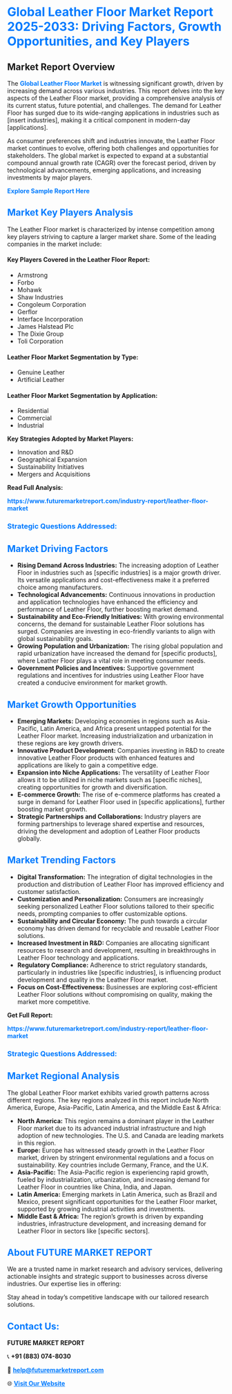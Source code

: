 <h1 style="color: #007BFF;">Global Leather Floor Market Report 2025-2033: Driving Factors, Growth Opportunities, and Key Players</h1>

<section id="overview">
<h2>Market Report Overview</h2>
<p>The <a href="https://www.futuremarketreport.com/industry-report/leather-floor-market" style="color: #007BFF; text-decoration: none;"><strong>Global Leather Floor Market</strong></a> is witnessing significant growth, driven by increasing demand across various industries. This report delves into the key aspects of the Leather Floor market, providing a comprehensive analysis of its current status, future potential, and challenges. The demand for Leather Floor has surged due to its wide-ranging applications in industries such as [insert industries], making it a critical component in modern-day [applications].</p>
<p>As consumer preferences shift and industries innovate, the Leather Floor market continues to evolve, offering both challenges and opportunities for stakeholders. The global market is expected to expand at a substantial compound annual growth rate (CAGR) over the forecast period, driven by technological advancements, emerging applications, and increasing investments by major players.</p>
</section>

<section id="overview">
<p><a href="https://www.futuremarketreport.com/request-sample/reportId=86977" style="color: #007BFF; text-decoration: none;"><strong>Explore Sample Report Here</strong></a></p>
</section>

<section id="key-players">
<h2 style="color: #007BFF;">Market Key Players Analysis</h2>
<p>The Leather Floor market is characterized by intense competition among key players striving to capture a larger market share. Some of the leading companies in the market include:</p>
<h4>Key Players Covered in the Leather Floor Report:</h4>
<ul><li>Armstrong</li><li>Forbo</li><li>Mohawk</li><li>Shaw Industries</li><li>Congoleum Corporation</li><li>Gerflor</li><li>Interface Incorporation</li><li>James Halstead Plc</li><li>The Dixie Group</li><li>Toli Corporation</li></ul>
<h4>Leather Floor Market Segmentation by Type:</h4>
<ul><li>Genuine Leather</li><li>Artificial Leather</li></ul>

<h4>Leather Floor Market Segmentation by Application:</h4>
<ul><li>Residential</li><li>Commercial</li><li>Industrial</li></ul>
<p><strong>Key Strategies Adopted by Market Players:</strong></p>
<ul>
<li>Innovation and R&D</li>
<li>Geographical Expansion</li>
<li>Sustainability Initiatives</li>
<li>Mergers and Acquisitions</li>
</ul>
</section>

<section>
<p><strong>Read Full Analysis: </strong></p><a href="https://www.futuremarketreport.com/industry-report/leather-floor-market" style="color: #007BFF; text-decoration: none;"><strong>https://www.futuremarketreport.com/industry-report/leather-floor-market</strong></a>
<h3 style="color: #007BFF;">Strategic Questions Addressed:</h3>
</section>

<section id="driving-factors">
<h2 style="color: #007BFF;">Market Driving Factors</h2>
<ul>
<li><strong>Rising Demand Across Industries:</strong> The increasing adoption of Leather Floor in industries such as [specific industries] is a major growth driver. Its versatile applications and cost-effectiveness make it a preferred choice among manufacturers.</li>
<li><strong>Technological Advancements:</strong> Continuous innovations in production and application technologies have enhanced the efficiency and performance of Leather Floor, further boosting market demand.</li>
<li><strong>Sustainability and Eco-Friendly Initiatives:</strong> With growing environmental concerns, the demand for sustainable Leather Floor solutions has surged. Companies are investing in eco-friendly variants to align with global sustainability goals.</li>
<li><strong>Growing Population and Urbanization:</strong> The rising global population and rapid urbanization have increased the demand for [specific products], where Leather Floor plays a vital role in meeting consumer needs.</li>
<li><strong>Government Policies and Incentives:</strong> Supportive government regulations and incentives for industries using Leather Floor have created a conducive environment for market growth.</li>
</ul>
</section>

<section id="growth-opportunities">
<h2 style="color: #007BFF;">Market Growth Opportunities</h2>
<ul>
<li><strong>Emerging Markets:</strong> Developing economies in regions such as Asia-Pacific, Latin America, and Africa present untapped potential for the Leather Floor market. Increasing industrialization and urbanization in these regions are key growth drivers.</li>
<li><strong>Innovative Product Development:</strong> Companies investing in R&D to create innovative Leather Floor products with enhanced features and applications are likely to gain a competitive edge.</li>
<li><strong>Expansion into Niche Applications:</strong> The versatility of Leather Floor allows it to be utilized in niche markets such as [specific niches], creating opportunities for growth and diversification.</li>
<li><strong>E-commerce Growth:</strong> The rise of e-commerce platforms has created a surge in demand for Leather Floor used in [specific applications], further boosting market growth.</li>
<li><strong>Strategic Partnerships and Collaborations:</strong> Industry players are forming partnerships to leverage shared expertise and resources, driving the development and adoption of Leather Floor products globally.</li>
</ul>
</section>

<section id="trending-factors">
<h2 style="color: #007BFF;">Market Trending Factors</h2>
<ul>
<li><strong>Digital Transformation:</strong> The integration of digital technologies in the production and distribution of Leather Floor has improved efficiency and customer satisfaction.</li>
<li><strong>Customization and Personalization:</strong> Consumers are increasingly seeking personalized Leather Floor solutions tailored to their specific needs, prompting companies to offer customizable options.</li>
<li><strong>Sustainability and Circular Economy:</strong> The push towards a circular economy has driven demand for recyclable and reusable Leather Floor solutions.</li>
<li><strong>Increased Investment in R&D:</strong> Companies are allocating significant resources to research and development, resulting in breakthroughs in Leather Floor technology and applications.</li>
<li><strong>Regulatory Compliance:</strong> Adherence to strict regulatory standards, particularly in industries like [specific industries], is influencing product development and quality in the Leather Floor market.</li>
<li><strong>Focus on Cost-Effectiveness:</strong> Businesses are exploring cost-efficient Leather Floor solutions without compromising on quality, making the market more competitive.</li>
</ul>
</section>

<section>
<p><strong>Get Full Report: </strong></p><a href="https://www.futuremarketreport.com/industry-report/leather-floor-market" style="color: #007BFF; text-decoration: none;"><strong>https://www.futuremarketreport.com/industry-report/leather-floor-market</strong></a>
<h3 style="color: #007BFF;">Strategic Questions Addressed:</h3>
</section>


<section id="regional-analysis">
<h2 style="color: #007BFF;">Market Regional Analysis</h2>
<p>The global Leather Floor market exhibits varied growth patterns across different regions. The key regions analyzed in this report include North America, Europe, Asia-Pacific, Latin America, and the Middle East & Africa:</p>
<ul>
<li><strong>North America:</strong> This region remains a dominant player in the Leather Floor market due to its advanced industrial infrastructure and high adoption of new technologies. The U.S. and Canada are leading markets in this region.</li>
<li><strong>Europe:</strong> Europe has witnessed steady growth in the Leather Floor market, driven by stringent environmental regulations and a focus on sustainability. Key countries include Germany, France, and the U.K.</li>
<li><strong>Asia-Pacific:</strong> The Asia-Pacific region is experiencing rapid growth, fueled by industrialization, urbanization, and increasing demand for Leather Floor in countries like China, India, and Japan.</li>
<li><strong>Latin America:</strong> Emerging markets in Latin America, such as Brazil and Mexico, present significant opportunities for the Leather Floor market, supported by growing industrial activities and investments.</li>
<li><strong>Middle East & Africa:</strong> The region’s growth is driven by expanding industries, infrastructure development, and increasing demand for Leather Floor in sectors like [specific sectors].</li>
</ul>
</section>

<footer>
<h2 style="color: #007BFF;">About FUTURE MARKET REPORT</h2>
<p>We are a trusted name in market research and advisory services, delivering actionable insights and strategic support to businesses across diverse industries. Our expertise lies in offering:</p>

<p>Stay ahead in today’s competitive landscape with our tailored research solutions.</p>

<h2 style="color: #007BFF;">Contact Us:</h2>
<p><strong>FUTURE MARKET REPORT</strong></p>
<p>📞 <strong>+91 (883) 074-8030</strong></p>
<p>📧 <strong><a href="mailto:help@futuremarketreport.com" style="color: #007BFF;">help@futuremarketreport.com</a></strong></p>
<p>🌐 <strong><a href="https://www.futuremarketreport.com/" style="color: #007BFF;">Visit Our Website</a></strong></p>
</footer>